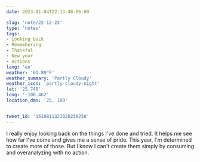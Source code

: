 ```yaml
---
date: 2023-01-04T22:13:48-06:00

slug: 'note/22-12-23'
type: 'notes'
tags:
- Looking back
- Remembering
- Thankful
- New year
- Actions
lang: 'en'
weather: '61.89°F'
weather_summary: 'Partly Cloudy'
weather_icon: 'partly-cloudy-night'
lat: '25.748'
long: '-100.462'
location_dms: '25, 100'


tweet_id: '1610811321020256258'
---
```

I really enjoy looking back on the things I've done and tried. It helps me see how far I've come and gives me a sense of pride. This year, I'm determined to create more of those. But I know I can't create them simply by consuming and overanalyzing with no action.